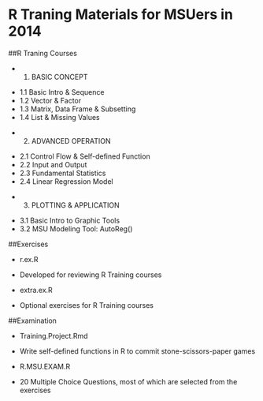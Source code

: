 R Traning Materials for MSUers in 2014
=========

##R Traning Courses

* 1. BASIC CONCEPT
 - 1.1 Basic Intro & Sequence
 - 1.2 Vector & Factor
 - 1.3 Matrix, Data Frame & Subsetting
 - 1.4 List & Missing Values

* 2. ADVANCED OPERATION
 - 2.1 Control Flow & Self-defined Function
 - 2.2 Input and Output
 - 2.3 Fundamental Statistics
 - 2.4 Linear Regression Model

* 3. PLOTTING & APPLICATION
 - 3.1 Basic Intro to Graphic Tools
 - 3.2 MSU Modeling Tool: AutoReg()

##Exercises

* r.ex.R
 - Developed for reviewing R Training courses

* extra.ex.R
 - Optional exercises for R Training courses

##Examination

* Training.Project.Rmd
 - Write self-defined functions in R to commit stone-scissors-paper games

* R.MSU.EXAM.R
 - 20 Multiple Choice Questions, most of which are selected from the exercises
